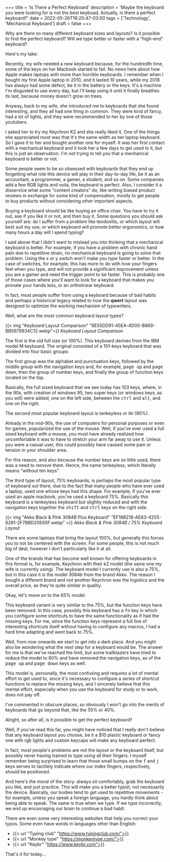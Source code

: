 +++
title = 'Is There a Perfect Keyboard'
description = 'Maybe the keyboard you were looking for is not the best keyboad. Actually, is there a perfect keyboard?'
date = 2022-05-26T16:20:47-03:00
tags = ['Technology', 'Mechanical Keyboard']
draft = false
+++

Why are there so many different keyboard sizes and layouts? Is it possible to find the perfect keyboard? Will we type better or faster with a "high-end" keyboard?

Here's my take:

Recently, my wife needed a new keyboard because, for the hundredth time, some of the keys on her Macbook started to fail. No news here about how Apple makes laptops with more than horrible keyboards. I remember when I bought my first Apple laptop in 2010, and it lasted 10 years, while my 2018 has always had some defect, be it in the battery or the keys. It's a machine I'm disgusted to use every day, but I'll keep using it until it finally breathes its last, because money doesn't grow on trees.

Anyway, back to my wife, she introduced me to keyboards that she found interesting, and they all had one thing in common. They were kind of fancy, had a lot of lights, and they were recommended to her by one of those youtubers.

I asked her to try my Keychron K2 and she really liked it. One of the things she appreciated most was that it's the same width as her laptop keyboard. So I gave it to her and bought another one for myself. It was her first contact with a mechanical keyboard and it took her a few days to get used to it, but this is just an observation. I'm not trying to tell you that a mechanical keyboard is better or not.

Some people seem to be so obsessed with keyboards that they end up forgetting what role this device will play in their day-to-day life, be it as an accountant, a programmer, a gamer, a student, and so on. Some companies add a few RGB lights and voila, the keyboard is perfect. Also, I consider it a disservice what some "content creators" do, like writing biased product reviews in exchange for some kind of compensation, mostly to get people to buy products without considering other important aspects.

Buying a keyboard should be like buying an office chair. You have to try it out, see if you like it or not, and then buy it. Some questions you should ask yourself are: do I suffer from a problem like tendonitis, or which layout will best suit my use, or which keyboard will promote better ergonomics, or how many hours a day will I spend typing?

I said above that I didn't want to mislead you into thinking that a mechanical keyboard is better. For example, if you have a problem with chronic hand pain due to repetitive strain, no mechanical keyboard is going to solve that problem. Using the x or y switch won't make you type faster or better. In the case of switches, for example, this has more to do with how your fingers feel when you type, and will not provide a significant improvement unless you are a gamer and need the trigger point to be faster. This is probably one of those cases where you'll want to look for a keyboard that makes you pronate your hands less, or an ortholinear keyboard.

In fact, most people suffer from using a keyboard because of bad habits and perhaps a historical legacy related to how the **qwert** layout was designed to optimize the working mechanism of typewriters.

Well, what are the most common keyboard layout types?

{{< img "Keyboard Layout Comparison" "6E55DD91-45EA-4D00-B869-BB5679934C12.webp">}}
*Keyboard Layout Comparison*

The first is the old full size (or 100%). This keyboard derives from the IBM model M keyboard. The original consisted of a 101-keys keyboard that was divided into four basic groups:

The first group was the alphabet and punctuation keys, followed by the middle group with the navigation keys and, for example, <kbd>page up</kbd> and <kbd>page down</kbd>, then the group of number keys, and finally the group of function keys located on the top.

Basically, the full sized keyboard that we see today has 103 keys, where, in the 90s, with creation of windows 95, two super keys (or windows keys, as you will) were added, one on the left side, between the <kbd>ctrl</kbd> and <kbd>alt</kbd>, and one on the right.

The second most popular keyboard layout is tenkeyless or tkl (80%).

Already in the mid-90s, the use of computers for personal purposes or even for games, popularized the use of the mouse. Well, if you've ever used a full sized keyboard with a mouse, you must have already realized how uncomfortable it was to have to stretch your arm far away to use it. Unless you were a casual user, this could possibly have caused some pain or tension in your shoulder area.

For this reason, and also because the number keys are so little used, there was a need to remove them. Hence, the name tenkeyless, which literally means "without ten keys".

The third type of layout, 75% keyboards, is perhaps the most popular type of keyboard out there, due to the fact that many people who have ever used a laptop, used one whose keys had this shape. For example, if you've ever used an apple macbook, you've used a keyboard 75%. Basically this keyboard is a tenkeyless keyboard but slightly reduced and with the navigation keys together the <kbd>shift</kbd> and <kbd>ctrl</kbd> keys on the right side.

{{< img "Akko Black & Pink 3084B Plus Keyboard" "EF18B218-AE83-4255-8281-2F7BBD20E65F.webp" >}}
*Akko Black & Pink 3084B / 75% Keyboard Layout*

There are some laptops that bring the layout 100%, but generally this forces you to not be centered with the screen. For some people, this is not much big of deal, however I don't particularly like it at all.

One of the brands that has become well known for offering keyboards in this format is, for example, Keychron with their k2 model (the same one my wife is currently using). The keyboard model I currently use is also a 75%, but in this case it is the model 3084b from the brand Akko. The reason I bought a different brand and not another Keychron was the logistics and the overall price, as they're quite similar in quality.

Okay, let's move on to the 65% model.

This keyboard variant is very similar to the 75%, but the function keys have been removed. In this case, possibly this keyboard has a <kbd>fn</kbd> key in which you configure some shortcuts to have the same functionality as if had the missing keys. For me, since the function keys represent a full line of interesting shortcuts itself without having to configure any macros, I had a hard time adapting and went back to 75%.

Well, from now onwards we start to get into a dark place. And you might also be wondering what the next step for a keyboard would be. The answer for me is that we've reached the limit, but some trailblazers have tried to reduce the model to 60% and have removed the navigation keys, as of the <kbd>page up</kbd> and <kbd>page down</kbd> keys as well.

This model is, personally, the most confusing and requires a lot of mental effort to get used to, since it's necessary to configure a series of shortcut functions to replace the missing keys, and I sincerely believe that this mental effort, especially when you use the keyboard for study or to work, does not pay off.

I've commented in obscure places, so obviously I won't go into the merits of keyboards that go beyond that, like the 55% or 40%.

Alright, so after all, is it possible to get the perfect keyboard?

Well, if you've read this far, you might have noticed that I really don't believe that any keyboard layout you choose, be it a $10 plastic keyboard or fancy one with rgb lights and custom keycaps will make any keyboard perfect.

In fact, most people's problems are not the layout or the keyboard itself, but possibly never having trained to type using all their fingers.
I myself remember being surprised to learn that those small bumps on the <kbd>f</kbd> and <kbd>j</kbd> keys serves to tactilely indicate where our index fingers, respectively, should be positioned.

And here's the moral of the story: always sit comfortably, grab the keyboard you like, and just practice. This will make you a better typist, not necessarily the device. Basically, our bodies tend to get used to repetitive movements - for example, unless you speak a foreign language, you hardly think about being able to speak. The same is true when we type. If we type incorrectly, we end up encouraging our brain to continue a bad habit.

There are even some very interesting websites that help you correct your typos. Some even have words in languages other than English:


* {{< url "Typing club" "https://www.typingclub.com/">}}
* {{< url "Monkey type" "https://monkeytype.com/">}}
* {{< url "Keybr" "https://www.keybr.com">}}


That's it for today...